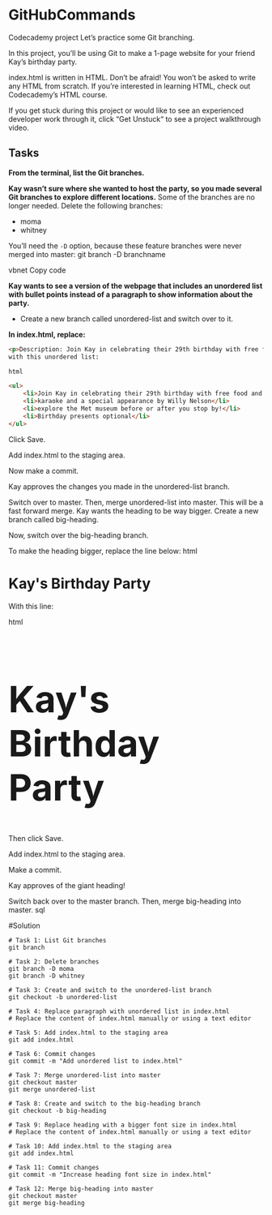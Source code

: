 # GitHubCommands
Codecademy project
Let’s practice some Git branching.

In this project, you’ll be using Git to make a 1-page website for your friend Kay’s birthday party.

index.html is written in HTML. Don’t be afraid! You won’t be asked to write any HTML from scratch. If you’re interested in learning HTML, check out Codecademy’s HTML course.

If you get stuck during this project or would like to see an experienced developer work through it, click “Get Unstuck“ to see a project walkthrough video.

## Tasks

 **From the terminal, list the Git branches.**

 **Kay wasn’t sure where she wanted to host the party, so you made several Git branches to explore different locations.**
   Some of the branches are no longer needed. Delete the following branches:
   - moma
   - whitney

   You’ll need the `-D` option, because these feature branches were never merged into master:
git branch -D branchname

vbnet
Copy code

 **Kay wants to see a version of the webpage that includes an unordered list with bullet points instead of a paragraph to show information about the party.**
- Create a new branch called unordered-list and switch over to it.

 **In index.html, replace:**
```html
<p>Description: Join Kay in celebrating their 29th birthday with free food and beverages, karaoke and a special appearance by Willy Nelson. Also, feel free to explore the Met museum before or after you stop by! Presents for Kay optional.</p>
with this unordered list:

html

<ul>
    <li>Join Kay in celebrating their 29th birthday with free food and beverages</li>
    <li>karaoke and a special appearance by Willy Nelson</li>
    <li>explore the Met museum before or after you stop by!</li>
    <li>Birthday presents optional</li>
</ul>
```
Click Save.

Add index.html to the staging area.

Now make a commit.

Kay approves the changes you made in the unordered-list branch.

Switch over to master. Then, merge unordered-list into master. This will be a fast forward merge.
Kay wants the heading to be way bigger. Create a new branch called big-heading.

Now, switch over the big-heading branch.

To make the heading bigger, replace the line below:
html

<h1>Kay's Birthday Party</h1>
With this line:

html

<h1 style="font-size: 72px">Kay's Birthday Party</h1>
Then click Save.

Add index.html to the staging area.

Make a commit.

Kay approves of the giant heading!

Switch back over to the master branch. Then, merge big-heading into master.
sql

#Solution 
```
# Task 1: List Git branches
git branch

# Task 2: Delete branches
git branch -D moma
git branch -D whitney

# Task 3: Create and switch to the unordered-list branch
git checkout -b unordered-list

# Task 4: Replace paragraph with unordered list in index.html
# Replace the content of index.html manually or using a text editor

# Task 5: Add index.html to the staging area
git add index.html

# Task 6: Commit changes
git commit -m "Add unordered list to index.html"

# Task 7: Merge unordered-list into master
git checkout master
git merge unordered-list

# Task 8: Create and switch to the big-heading branch
git checkout -b big-heading

# Task 9: Replace heading with a bigger font size in index.html
# Replace the content of index.html manually or using a text editor

# Task 10: Add index.html to the staging area
git add index.html

# Task 11: Commit changes
git commit -m "Increase heading font size in index.html"

# Task 12: Merge big-heading into master
git checkout master
git merge big-heading



